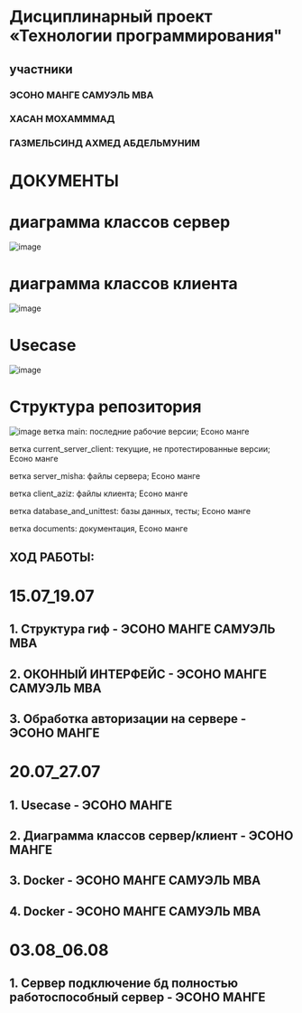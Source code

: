 # Дисциплинарный проект «Технологии программирования"
## участники
### ЭСОНО МАНГЕ САМУЭЛЬ MBA
### ХАСАН МОХАМММАД
### ГАЗМЕЛЬСИНД АХМЕД АБДЕЛЬМУНИМ
# ДОКУМЕНТЫ
# диаграмма классов сервер
![image](https://github.com/user-attachments/assets/3f63945b-353c-455e-91f7-8eb98ff64256)
# диаграмма классов клиента
![image](https://github.com/user-attachments/assets/f3902cba-7e04-42af-8668-cb05818e8ca0)
# Usecase
![image](https://github.com/user-attachments/assets/0e892c42-793b-42e7-9865-80852da481a5)
# Структура репозитория
![image](https://github.com/user-attachments/assets/20ed0d42-4be6-4daa-8bb9-1f4daeb2a650)
ветка main: последние рабочие версии;  Есоно манге

ветка current_server_client: текущие, не протестированные версии;  Есоно манге

ветка server_misha: файлы сервера; Есоно манге

ветка client_aziz: файлы клиента; Есоно манге

ветка database_and_unittest: базы данных, тесты; Есоно манге

ветка documents: документация, Есоно манге

## ХОД РАБОТЫ:

# 15.07_19.07
## 1. Структура гиф - ЭСОНО МАНГЕ САМУЭЛЬ MBA
## 2. ОКОННЫЙ ИНТЕРФЕЙС - ЭСОНО МАНГЕ САМУЭЛЬ MBA
## 3. Обработка авторизации на сервере - ЭСОНО МАНГЕ
# 20.07_27.07
## 1. Usecase - ЭСОНО МАНГЕ
## 2. Диаграмма классов сервер/клиент - ЭСОНО МАНГЕ
## 3. Docker - ЭСОНО МАНГЕ САМУЭЛЬ MBA
## 4. Docker - ЭСОНО МАНГЕ САМУЭЛЬ MBA
# 03.08_06.08
## 1. Сервер подключение бд полностью работоспособный сервер - ЭСОНО МАНГЕ 
